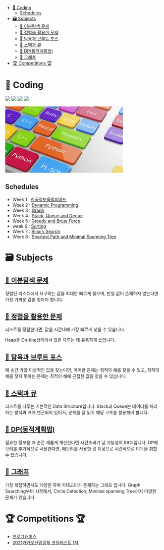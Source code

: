 - [💎 Coding](#-coding)
  - [Schedules](#schedules)
- [🗃️ Subjects](#️-subjects)
  - [🐣 이분탐색 문제](#-이분탐색-문제)
  - [🐣 정렬을 활용한 문제](#-정렬을-활용한-문제)
  - [🐣 탐욕과 브루트 포스](#-탐욕과-브루트-포스)
  - [🐣 스택과 큐](#-스택과-큐)
  - [🐣 DP(동적계획법)](#-dp동적계획법)
  - [🐣 그래프](#-그래프)
- [🏆 Competitions 🏆](#-competitions-)

# 💎 Coding 

 <p align="left">
<img src=https://img.shields.io/static/v1?label=&message=Bumjin&color=blue&style=flat height=28px>
<img src=https://img.shields.io/static/v1?label=&message=Minjoon&color=green&style=flat height=28px>
<img src=https://img.shields.io/static/v1?label=&message=JungIn&color=pink&style=flat height=28px>
<img src=https://img.shields.io/static/v1?label=&message=Yujin&color=orange&style=flat height=28px>


</p>
<p align="left">
<img src="docs/img1.png" width=380px>
</p>

##  Schedules

* Week 1 : [한국정보올림피아드](competition/한국정보올림피아드)
* Week 2 : [Dynamic Programming](study/dynamic_programming)
* Week 3 : [Graph](study/graph)
* Week 4 : [Stack, Queue and Deque](study/stack_queue)
* Week 5 : [Greedy and Brute Force](study/Greedy_Brute)
* week 6 : [Sorting](study/sort)
* Week 7 : [Binary Search](study/binary)
* Week 8 : [Shortest Path and Minimal Spanning Tree](study/graph)

# 🗃️ Subjects 

## [🐣 이분탐색 문제](study/binary) 
정렬된 리스트에서 요구하는 값을 최대한 빠르게 찾으며, 만일 값이 존재하지 않는다면 가장 가까운 값을 찾아야 합니다. 

## [🐣 정렬을 활용한 문제](study/sort) 
리스트를 정렬한다면, 값을 시간내에 가장 빠르게 찾을 수 있습니다. 

Heap을 On-line상태에서 값을 다루는 데 유용하게 쓰입니다. 

## [🐣 탐욕과 브루트 포스](study/Greedy_Brute) 

매 순간 가장 이상적인 값을 찾는다면, 어떠한 문제는 최적의 해를 찾을 수 있고, 최적의 해를 찾지 못하는 문제는 최적의 해에 근접한 값을 찾을 수 있습니다.

## [🐣 스택과 큐](study/stack_queue) 

리스트를 다루는 기본적인 Data Structure입니다. Stack과 Queue는 데이터를 처리하는 방식과 크게 연관되어 있어서, 문제를 잘 읽고 해당 구조를 활용해야 합니다.



## [🐣 DP(동적계획법)](study/dynamic_programming) 

필요한 정보를 매 순간 새롭게 계산한다면 시간초과가 날 가능성이 99%입니다. DP메모리를 추가적으로 사용한다면, 메모리를 사용한 것 이상으로 시간적으로 이득을 취할 수 있습니다. 


## [🐣 그래프](study/graph) 

가장 복잡하면서도 다양한 하위 카테고리가 존재하는 그래프 입니다. Graph Searching부터 시작해서, Circle Detection, Minimal spanning Tree까지 다양한 문제가 있습니다. 


# 🏆 Competitions 🏆
* [프로그래머스](competition/프로그래머스)
* [2021카카오신입공채 코딩테스트 1차](competition/2021카카오신입공채1차온라인)

